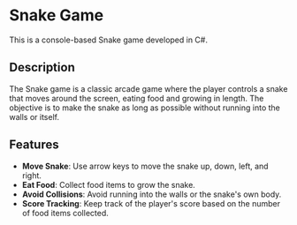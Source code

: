 # Snake Game

This is a console-based Snake game developed in C#.

## Description

The Snake game is a classic arcade game where the player controls a snake that moves around the screen, eating food and growing in length. The objective is to make the snake as long as possible without running into the walls or itself.

## Features

- **Move Snake**: Use arrow keys to move the snake up, down, left, and right.
- **Eat Food**: Collect food items to grow the snake.
- **Avoid Collisions**: Avoid running into the walls or the snake's own body.
- **Score Tracking**: Keep track of the player's score based on the number of food items collected.
